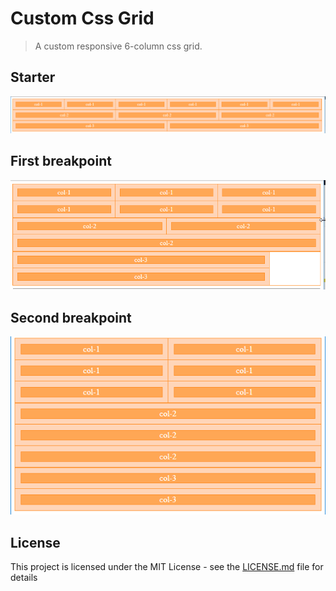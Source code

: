# Custom Css Grid

> A custom responsive 6-column css grid.

## Starter
![1](img/1st.png?raw=true)

## First breakpoint
![2](img/2nd.png?raw=true)

## Second breakpoint
![3](img/3rd.png?raw=true)

## License
This project is licensed under the MIT License - see the [LICENSE.md](LICENSE.md) file for details
